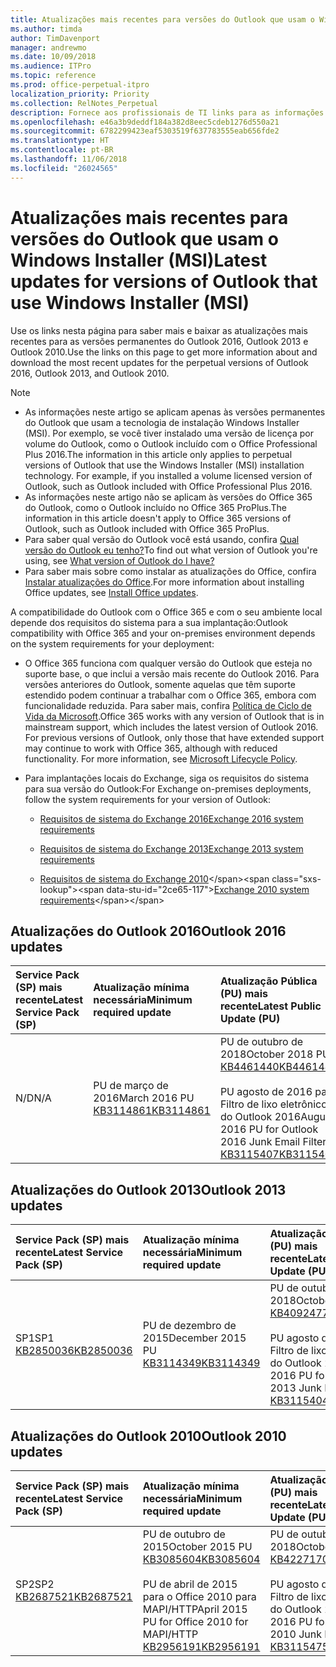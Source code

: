 ```yaml
---
title: Atualizações mais recentes para versões do Outlook que usam o Windows Installer (MSI)
ms.author: timda
author: TimDavenport
manager: andrewmo
ms.date: 10/09/2018
ms.audience: ITPro
ms.topic: reference
ms.prod: office-perpetual-itpro
localization_priority: Priority
ms.collection: RelNotes_Perpetual
description: Fornece aos profissionais de TI links para as informações de atualização mais recentes para as versões permanentes do Outlook 2016, Outlook 2013 e Outlook 2010
ms.openlocfilehash: e46a3b9deddf184a382d8eec5cdeb1276d550a21
ms.sourcegitcommit: 6782299423eaf5303519f637783555eab656fde2
ms.translationtype: HT
ms.contentlocale: pt-BR
ms.lasthandoff: 11/06/2018
ms.locfileid: "26024565"
---
```

# <a name="latest-updates-for-versions-of-outlook-that-use-windows-installer-msi"></a><span data-ttu-id="2ce65-103">Atualizações mais recentes para versões do Outlook que usam o Windows Installer (MSI)</span><span class="sxs-lookup"><span data-stu-id="2ce65-103">Latest updates for versions of Outlook that use Windows Installer (MSI)</span></span>

<span data-ttu-id="2ce65-104">Use os links nesta página para saber mais e baixar as atualizações mais recentes para as versões permanentes do Outlook 2016, Outlook 2013 e Outlook 2010.</span><span class="sxs-lookup"><span data-stu-id="2ce65-104">Use the links on this page to get more information about and download the most recent updates for the perpetual versions of Outlook 2016, Outlook 2013, and Outlook 2010.</span></span>
  
> [!NOTE]
> - <span data-ttu-id="2ce65-p101">As informações neste artigo se aplicam apenas às versões permanentes do Outlook que usam a tecnologia de instalação Windows Installer (MSI). Por exemplo, se você tiver instalado uma versão de licença por volume do Outlook, como o Outlook incluído com o Office Professional Plus 2016.</span><span class="sxs-lookup"><span data-stu-id="2ce65-p101">The information in this article only applies to perpetual versions of Outlook that use the Windows Installer (MSI) installation technology. For example, if you installed a volume licensed version of Outlook, such as Outlook included with Office Professional Plus 2016.</span></span>
> - <span data-ttu-id="2ce65-107">As informações neste artigo não se aplicam às versões do Office 365 do Outlook, como o Outlook incluído no Office 365 ProPlus.</span><span class="sxs-lookup"><span data-stu-id="2ce65-107">The information in this article doesn't apply to Office 365 versions of Outlook, such as Outlook included with Office 365 ProPlus.</span></span>
> - <span data-ttu-id="2ce65-108">Para saber qual versão do Outlook você está usando, confira [Qual versão do Outlook eu tenho?](https://support.office.com/article/b3a9568c-edb5-42b9-9825-d48d82b2257c)</span><span class="sxs-lookup"><span data-stu-id="2ce65-108">To find out what version of Outlook you're using, see [What version of Outlook do I have?](https://support.office.com/article/b3a9568c-edb5-42b9-9825-d48d82b2257c)</span></span>
> - <span data-ttu-id="2ce65-109">Para saber mais sobre como instalar as atualizações do Office, confira [Instalar atualizações do Office](https://support.office.com/article/2ab296f3-7f03-43a2-8e50-46de917611c5).</span><span class="sxs-lookup"><span data-stu-id="2ce65-109">For more information about installing Office updates, see [Install Office updates](https://support.office.com/article/2ab296f3-7f03-43a2-8e50-46de917611c5).</span></span> 
  
<span data-ttu-id="2ce65-110">A compatibilidade do Outlook com o Office 365 e com o seu ambiente local depende dos requisitos do sistema para a sua implantação:</span><span class="sxs-lookup"><span data-stu-id="2ce65-110">Outlook compatibility with Office 365 and your on-premises environment depends on the system requirements for your deployment:</span></span>
  
- <span data-ttu-id="2ce65-p102">O Office 365 funciona com qualquer versão do Outlook que esteja no suporte base, o que inclui a versão mais recente do Outlook 2016. Para versões anteriores do Outlook, somente aquelas que têm suporte estendido podem continuar a trabalhar com o Office 365, embora com funcionalidade reduzida. Para saber mais, confira [Política de Ciclo de Vida da Microsoft](https://support.microsoft.com/lifecycle).</span><span class="sxs-lookup"><span data-stu-id="2ce65-p102">Office 365 works with any version of Outlook that is in mainstream support, which includes the latest version of Outlook 2016. For previous versions of Outlook, only those that have extended support may continue to work with Office 365, although with reduced functionality. For more information, see [Microsoft Lifecycle Policy](https://support.microsoft.com/lifecycle).</span></span>
    
- <span data-ttu-id="2ce65-114">Para implantações locais do Exchange, siga os requisitos do sistema para sua versão do Outlook:</span><span class="sxs-lookup"><span data-stu-id="2ce65-114">For Exchange on-premises deployments, follow the system requirements for your version of Outlook:</span></span>
    
  - [<span data-ttu-id="2ce65-115">Requisitos de sistema do Exchange 2016</span><span class="sxs-lookup"><span data-stu-id="2ce65-115">Exchange 2016 system requirements</span></span>](https://docs.microsoft.com/Exchange/plan-and-deploy/system-requirements)
    
  - [<span data-ttu-id="2ce65-116">Requisitos de sistema do Exchange 2013</span><span class="sxs-lookup"><span data-stu-id="2ce65-116">Exchange 2013 system requirements</span></span>](https://docs.microsoft.com/exchange/exchange-2013-system-requirements-exchange-2013-help)
    
  - <span data-ttu-id="2ce65-117">[Requisitos de sistema do Exchange 2010](https://docs.microsoft.com/previous-versions/office/exchange-server-2010/aa996719(v=exchg.141))</span><span class="sxs-lookup"><span data-stu-id="2ce65-117">[Exchange 2010 system requirements](https://docs.microsoft.com/previous-versions/office/exchange-server-2010/aa996719(v=exchg.141))</span></span>

   
## <a name="outlook-2016-updates"></a><span data-ttu-id="2ce65-118">Atualizações do Outlook 2016</span><span class="sxs-lookup"><span data-stu-id="2ce65-118">Outlook 2016 updates</span></span>

|<span data-ttu-id="2ce65-119">**Service Pack (SP) mais recente**</span><span class="sxs-lookup"><span data-stu-id="2ce65-119">**Latest Service Pack (SP)**</span></span>|<span data-ttu-id="2ce65-120">**Atualização mínima necessária**</span><span class="sxs-lookup"><span data-stu-id="2ce65-120">**Minimum required update**</span></span>|<span data-ttu-id="2ce65-121">**Atualização Pública (PU) mais recente**</span><span class="sxs-lookup"><span data-stu-id="2ce65-121">**Latest Public Update (PU)**</span></span>|
|:-----|:-----|:-----|
|<span data-ttu-id="2ce65-122">N/D</span><span class="sxs-lookup"><span data-stu-id="2ce65-122">N/A</span></span>  <br/> |<span data-ttu-id="2ce65-123">PU de março de 2016</span><span class="sxs-lookup"><span data-stu-id="2ce65-123">March 2016 PU</span></span> <br/>[<span data-ttu-id="2ce65-124">KB3114861</span><span class="sxs-lookup"><span data-stu-id="2ce65-124">KB3114861</span></span>](https://support.microsoft.com/help/3114861) <br/> |<span data-ttu-id="2ce65-125">PU de outubro de 2018</span><span class="sxs-lookup"><span data-stu-id="2ce65-125">October 2018 PU</span></span> <br/>[<span data-ttu-id="2ce65-126">KB4461440</span><span class="sxs-lookup"><span data-stu-id="2ce65-126">KB4461440</span></span>](https://support.microsoft.com/help/4461440) <br/><br/> <span data-ttu-id="2ce65-127">PU agosto de 2016 para Filtro de lixo eletrônico do Outlook 2016</span><span class="sxs-lookup"><span data-stu-id="2ce65-127">August 2016 PU for Outlook 2016 Junk Email Filter</span></span>  <br/>[<span data-ttu-id="2ce65-128">KB3115407</span><span class="sxs-lookup"><span data-stu-id="2ce65-128">KB3115407</span></span>](https://support.microsoft.com/help/3115407) <br/> |
   
## <a name="outlook-2013-updates"></a><span data-ttu-id="2ce65-129">Atualizações do Outlook 2013</span><span class="sxs-lookup"><span data-stu-id="2ce65-129">Outlook 2013 updates</span></span>

|<span data-ttu-id="2ce65-130">**Service Pack (SP) mais recente**</span><span class="sxs-lookup"><span data-stu-id="2ce65-130">**Latest Service Pack (SP)**</span></span>|<span data-ttu-id="2ce65-131">**Atualização mínima necessária**</span><span class="sxs-lookup"><span data-stu-id="2ce65-131">**Minimum required update**</span></span>|<span data-ttu-id="2ce65-132">**Atualização Pública (PU) mais recente**</span><span class="sxs-lookup"><span data-stu-id="2ce65-132">**Latest Public Update (PU)**</span></span>|
|:-----|:-----|:-----|
|<span data-ttu-id="2ce65-133">SP1</span><span class="sxs-lookup"><span data-stu-id="2ce65-133">SP1</span></span>  <br/>[<span data-ttu-id="2ce65-134">KB2850036</span><span class="sxs-lookup"><span data-stu-id="2ce65-134">KB2850036</span></span>](https://go.microsoft.com/fwlink/p/?LinkId=512538) <br/> |<span data-ttu-id="2ce65-135">PU de dezembro de 2015</span><span class="sxs-lookup"><span data-stu-id="2ce65-135">December 2015 PU</span></span> <br/>[<span data-ttu-id="2ce65-136">KB3114349</span><span class="sxs-lookup"><span data-stu-id="2ce65-136">KB3114349</span></span>](https://support.microsoft.com/kb/3114349) <br/> |<span data-ttu-id="2ce65-137">PU de outubro de 2018</span><span class="sxs-lookup"><span data-stu-id="2ce65-137">October 2018 PU</span></span> <br/>[<span data-ttu-id="2ce65-138">KB4092477</span><span class="sxs-lookup"><span data-stu-id="2ce65-138">KB4092477</span></span>](https://support.microsoft.com/help/4092477) <br/><br/>  <span data-ttu-id="2ce65-139">PU agosto de 2016 para Filtro de lixo eletrônico do Outlook 2013</span><span class="sxs-lookup"><span data-stu-id="2ce65-139">August 2016 PU for Outlook 2013 Junk Email Filter</span></span> <br/> [<span data-ttu-id="2ce65-140">KB3115404</span><span class="sxs-lookup"><span data-stu-id="2ce65-140">KB3115404</span></span>](https://support.microsoft.com/kb/3115404) <br/> |
   
## <a name="outlook-2010-updates"></a><span data-ttu-id="2ce65-141">Atualizações do Outlook 2010</span><span class="sxs-lookup"><span data-stu-id="2ce65-141">Outlook 2010 updates</span></span>

|<span data-ttu-id="2ce65-142">**Service Pack (SP) mais recente**</span><span class="sxs-lookup"><span data-stu-id="2ce65-142">**Latest Service Pack (SP)**</span></span>|<span data-ttu-id="2ce65-143">**Atualização mínima necessária**</span><span class="sxs-lookup"><span data-stu-id="2ce65-143">**Minimum required update**</span></span>|<span data-ttu-id="2ce65-144">**Atualização Pública (PU) mais recente**</span><span class="sxs-lookup"><span data-stu-id="2ce65-144">**Latest Public Update (PU)**</span></span>|
|:-----|:-----|:-----|
|<span data-ttu-id="2ce65-145">SP2</span><span class="sxs-lookup"><span data-stu-id="2ce65-145">SP2</span></span> <br/>[<span data-ttu-id="2ce65-146">KB2687521</span><span class="sxs-lookup"><span data-stu-id="2ce65-146">KB2687521</span></span>](https://go.microsoft.com/fwlink/p/?LinkId=512542) <br/> |<span data-ttu-id="2ce65-147">PU de outubro de 2015</span><span class="sxs-lookup"><span data-stu-id="2ce65-147">October 2015 PU</span></span> <br/> [<span data-ttu-id="2ce65-148">KB3085604</span><span class="sxs-lookup"><span data-stu-id="2ce65-148">KB3085604</span></span>](https://support.microsoft.com/kb/3085604) <br/><br/>  <span data-ttu-id="2ce65-149">PU de abril de 2015 para o Office 2010 para MAPI/HTTP</span><span class="sxs-lookup"><span data-stu-id="2ce65-149">April 2015 PU for Office 2010 for MAPI/HTTP</span></span> <br/> [<span data-ttu-id="2ce65-150">KB2956191</span><span class="sxs-lookup"><span data-stu-id="2ce65-150">KB2956191</span></span>](https://support.microsoft.com/pt-BR/help/2956191/april-14-2015-update-for-office-2010-kb2956191) <br/> |<span data-ttu-id="2ce65-151">PU de outubro de 2018</span><span class="sxs-lookup"><span data-stu-id="2ce65-151">October 2018 PU</span></span> <br/>[<span data-ttu-id="2ce65-152">KB4227170</span><span class="sxs-lookup"><span data-stu-id="2ce65-152">KB4227170</span></span>](https://support.microsoft.com/help/4227170) <br/><br/>  <span data-ttu-id="2ce65-153">PU agosto de 2016 para Filtro de lixo eletrônico do Outlook 2010</span><span class="sxs-lookup"><span data-stu-id="2ce65-153">August 2016 PU for Outlook 2010 Junk Email Filter</span></span> <br/> [<span data-ttu-id="2ce65-154">KB3115475</span><span class="sxs-lookup"><span data-stu-id="2ce65-154">KB3115475</span></span>](https://support.microsoft.com/kb/3115475) <br/> |
   

